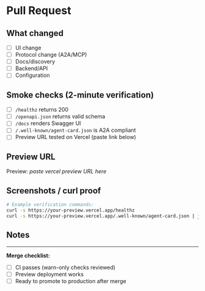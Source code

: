 # Pull Request

## What changed
- [ ] UI change
- [ ] Protocol change (A2A/MCP)
- [ ] Docs/discovery
- [ ] Backend/API
- [ ] Configuration

## Smoke checks (2-minute verification)
- [ ] `/healthz` returns 200
- [ ] `/openapi.json` returns valid schema  
- [ ] `/docs` renders Swagger UI
- [ ] `/.well-known/agent-card.json` is A2A compliant
- [ ] Preview URL tested on Vercel (paste link below)

## Preview URL
<!-- Vercel automatically creates: https://agent-inter-op-<hash>-<org>.vercel.app -->
Preview: _paste vercel preview URL here_

## Screenshots / curl proof
<!-- For UI changes: screenshots -->
<!-- For API changes: curl commands showing before/after -->
<!-- For discovery changes: show agent card diff -->

```bash
# Example verification commands:
curl -s https://your-preview.vercel.app/healthz
curl -s https://your-preview.vercel.app/.well-known/agent-card.json | jq .name
```

## Notes
<!-- Any additional context, concerns, or follow-up tasks -->

---

**Merge checklist:**
- [ ] CI passes (warn-only checks reviewed)
- [ ] Preview deployment works
- [ ] Ready to promote to production after merge